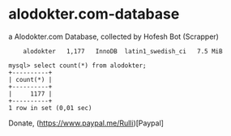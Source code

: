 # alodokter.com-database
a Alodokter.com Database, collected by Hofesh Bot (Scrapper)


```
 	alodokter	1,177 	InnoDB 	latin1_swedish_ci 	7.5 MiB
```

```
mysql> select count(*) from alodokter;
+----------+
| count(*) |
+----------+
|     1177 |
+----------+
1 row in set (0,01 sec)
```

Donate, (https://www.paypal.me/Rulli)[Paypal]
